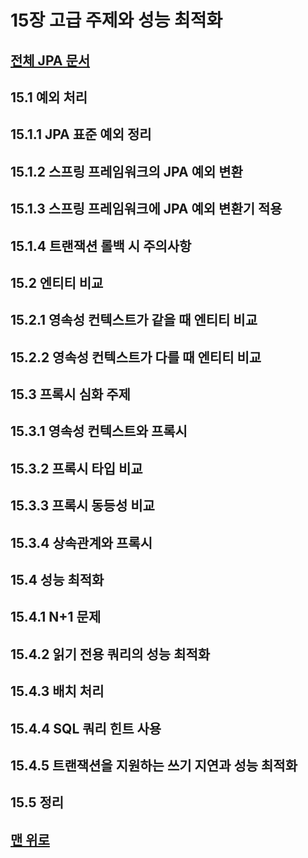 # 15장 고급 주제와 성능 최적화 
## [전체 JPA 문서](index.md)

## 15.1 예외 처리 
## 15.1.1 JPA 표준 예외 정리 
## 15.1.2 스프링 프레임워크의 JPA 예외 변환 
## 15.1.3 스프링 프레임워크에 JPA 예외 변환기 적용 
## 15.1.4 트랜잭션 롤백 시 주의사항 
## 15.2 엔티티 비교 
## 15.2.1 영속성 컨텍스트가 같을 때 엔티티 비교 
## 15.2.2 영속성 컨텍스트가 다를 때 엔티티 비교 
## 15.3 프록시 심화 주제 
## 15.3.1 영속성 컨텍스트와 프록시 
## 15.3.2 프록시 타입 비교 
## 15.3.3 프록시 동등성 비교 
## 15.3.4 상속관계와 프록시 
## 15.4 성능 최적화 
## 15.4.1 N+1 문제 
## 15.4.2 읽기 전용 쿼리의 성능 최적화 
## 15.4.3 배치 처리 
## 15.4.4 SQL 쿼리 힌트 사용 
## 15.4.5 트랜잭션을 지원하는 쓰기 지연과 성능 최적화 
## 15.5 정리 
## [맨 위로](#)
